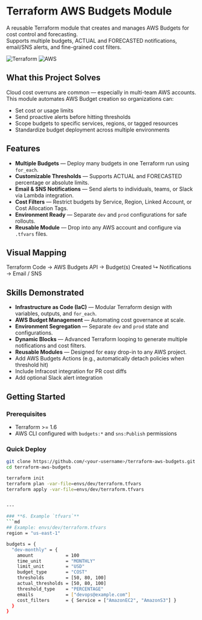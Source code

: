 # Terraform AWS Budgets Module

A reusable Terraform module that creates and manages AWS Budgets for cost control and forecasting.  
Supports multiple budgets, ACTUAL and FORECASTED notifications, email/SNS alerts, and fine-grained cost filters.

![Terraform](https://img.shields.io/badge/Terraform-%235835CC.svg?style=for-the-badge&logo=terraform&logoColor=white)
![AWS](https://img.shields.io/badge/AWS-%23FF9900.svg?style=for-the-badge&logo=amazonaws&logoColor=white)

## What this Project Solves

Cloud cost overruns are common — especially in multi-team AWS accounts.  
This module automates AWS Budget creation so organizations can:

- Set cost or usage limits
- Send proactive alerts before hitting thresholds
- Scope budgets to specific services, regions, or tagged resources
- Standardize budget deployment across multiple environments

## Features

- **Multiple Budgets** — Deploy many budgets in one Terraform run using `for_each`.
- **Customizable Thresholds** — Supports ACTUAL and FORECASTED percentage or absolute limits.
- **Email & SNS Notifications** — Send alerts to individuals, teams, or Slack via Lambda integration.
- **Cost Filters** — Restrict budgets by Service, Region, Linked Account, or Cost Allocation Tags.
- **Environment Ready** — Separate `dev` and `prod` configurations for safe rollouts.
- **Reusable Module** — Drop into any AWS account and configure via `.tfvars` files.

## Visual Mapping

Terraform Code  →  AWS Budgets API  →  Budget(s) Created
                              ↳ Notifications → Email / SNS

## Skills Demonstrated

- **Infrastructure as Code (IaC)** — Modular Terraform design with variables, outputs, and `for_each`.
- **AWS Budget Management** — Automating cost governance at scale.
- **Environment Segregation** — Separate `dev` and `prod` state and configurations.
- **Dynamic Blocks** — Advanced Terraform looping to generate multiple notifications and cost filters.
- **Reusable Modules** — Designed for easy drop-in to any AWS project.
- Add AWS Budgets Actions (e.g., automatically detach policies when threshold hit)
- Include Infracost integration for PR cost diffs
- Add optional Slack alert integration

## Getting Started

### Prerequisites
- Terraform >= 1.6
- AWS CLI configured with `budgets:*` and `sns:Publish` permissions

### Quick Deploy

```bash
git clone https://github.com/<your-username>/terraform-aws-budgets.git
cd terraform-aws-budgets

terraform init
terraform plan -var-file=envs/dev/terraform.tfvars
terraform apply -var-file=envs/dev/terraform.tfvars


---

### **6. Example `tfvars`**
```md
## Example: envs/dev/terraform.tfvars
region = "us-east-1"

budgets = {
  "dev-monthly" = {
    amount            = 100
    time_unit         = "MONTHLY"
    limit_unit        = "USD"
    budget_type       = "COST"
    thresholds        = [50, 80, 100]
    actual_thresholds = [50, 80, 100]
    threshold_type    = "PERCENTAGE"
    emails            = ["devops@example.com"]
    cost_filters      = { Service = ["AmazonEC2", "AmazonS3"] }
  }
}
